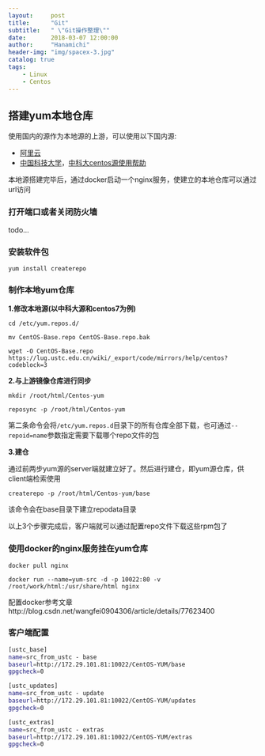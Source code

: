 ```yaml
---
layout:     post
title:      "Git"
subtitle:   " \"Git操作整理\""
date:       2018-03-07 12:00:00
author:     "Hanamichi"
header-img: "img/spacex-3.jpg"
catalog: true
tags:
    - Linux
    - Centos
---
```


## 搭建yum本地仓库

使用国内的源作为本地源的上游，可以使用以下国内源:

* [阿里云](http://mirrors.aliyun.com/ )
* [中国科技大学](http://centos.ustc.edu.cn/[centos/)，[中科大centos源使用帮助](https://lug.ustc.edu.cn/wiki/mirrors/help/centos)

本地源搭建完毕后，通过docker启动一个nginx服务，使建立的本地仓库可以通过url访问

### 打开端口或者关闭防火墙

todo...

### 安装软件包

`yum install createrepo`

### 制作本地yum仓库

**1.修改本地源(以中科大源和centos7为例)**

`cd /etc/yum.repos.d/`

`mv CentOS-Base.repo CentOS-Base.repo.bak`

`wget -O CentOS-Base.repo https://lug.ustc.edu.cn/wiki/_export/code/mirrors/help/centos?codeblock=3`

**2.与上游镜像仓库进行同步**

`mkdir /root/html/Centos-yum`

`reposync -p /root/html/Centos-yum`

第二条命令会将`/etc/yum.repos.d`目录下的所有仓库全部下载，也可通过`--repoid=name`参数指定需要下载哪个repo文件的包

**3.建仓**

通过前两步yum源的server端就建立好了。然后进行建仓，即yum源仓库，供client端检索使用

`createrepo -p /root/html/Centos-yum/base`

该命令会在base目录下建立repodata目录

以上3个步骤完成后，客户端就可以通过配置repo文件下载这些rpm包了

### 使用docker的nginx服务挂在yum仓库

`docker pull nginx`

`docker run --name=yum-src -d -p 10022:80 -v /root/work/html:/usr/share/html nginx`

配置docker参考文章http://blog.csdn.net/wangfei0904306/article/details/77623400

### 客户端配置

```bash
[ustc_base]
name=src_from_ustc - base
baseurl=http://172.29.101.81:10022/CentOS-YUM/base
gpgcheck=0

[ustc_updates]
name=src_from_ustc - update
baseurl=http://172.29.101.81:10022/CentOS-YUM/updates
gpgcheck=0

[ustc_extras]
name=src_from_ustc - extras
baseurl=http://172.29.101.81:10022/CentOS-YUM/extras
gpgcheck=0
```

